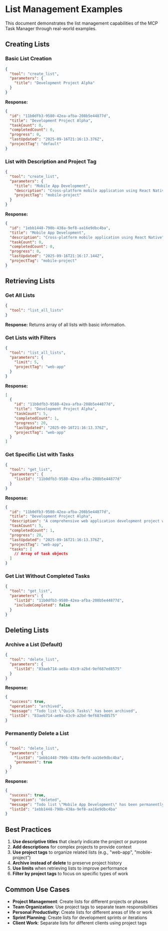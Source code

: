 # List Management Examples

This document demonstrates the list management capabilities of the MCP Task Manager through real-world examples.

## Creating Lists

### Basic List Creation
```json
{
  "tool": "create_list",
  "parameters": {
    "title": "Development Project Alpha"
  }
}
```

**Response:**
```json
{
  "id": "11b0dfb3-9580-42ea-afba-208b5e44877d",
  "title": "Development Project Alpha",
  "taskCount": 0,
  "completedCount": 0,
  "progress": 0,
  "lastUpdated": "2025-09-16T21:16:13.376Z",
  "projectTag": "default"
}
```

### List with Description and Project Tag
```json
{
  "tool": "create_list",
  "parameters": {
    "title": "Mobile App Development",
    "description": "Cross-platform mobile application using React Native",
    "projectTag": "mobile-project"
  }
}
```

**Response:**
```json
{
  "id": "1ebb1448-790b-438a-9ef8-aa16e9dbc4ba",
  "title": "Mobile App Development",
  "description": "Cross-platform mobile application using React Native",
  "taskCount": 0,
  "completedCount": 0,
  "progress": 0,
  "lastUpdated": "2025-09-16T21:16:17.144Z",
  "projectTag": "mobile-project"
}
```

## Retrieving Lists

### Get All Lists
```json
{
  "tool": "list_all_lists"
}
```

**Response:** Returns array of all lists with basic information.

### Get Lists with Filters
```json
{
  "tool": "list_all_lists",
  "parameters": {
    "limit": 5,
    "projectTag": "web-app"
  }
}
```

**Response:**
```json
[
  {
    "id": "11b0dfb3-9580-42ea-afba-208b5e44877d",
    "title": "Development Project Alpha",
    "taskCount": 5,
    "completedCount": 1,
    "progress": 20,
    "lastUpdated": "2025-09-16T21:16:13.376Z",
    "projectTag": "web-app"
  }
]
```

### Get Specific List with Tasks
```json
{
  "tool": "get_list",
  "parameters": {
    "listId": "11b0dfb3-9580-42ea-afba-208b5e44877d"
  }
}
```

**Response:**
```json
{
  "id": "11b0dfb3-9580-42ea-afba-208b5e44877d",
  "title": "Development Project Alpha",
  "description": "A comprehensive web application development project with frontend, backend, and deployment components",
  "taskCount": 5,
  "completedCount": 1,
  "progress": 20,
  "lastUpdated": "2025-09-16T21:16:13.376Z",
  "projectTag": "web-app",
  "tasks": [
    // Array of task objects
  ]
}
```

### Get List Without Completed Tasks
```json
{
  "tool": "get_list",
  "parameters": {
    "listId": "11b0dfb3-9580-42ea-afba-208b5e44877d",
    "includeCompleted": false
  }
}
```

## Deleting Lists

### Archive a List (Default)
```json
{
  "tool": "delete_list",
  "parameters": {
    "listId": "83aeb714-ae8a-43c9-a2bd-9ef687ed8575"
  }
}
```

**Response:**
```json
{
  "success": true,
  "operation": "archived",
  "message": "Todo list \"Quick Tasks\" has been archived",
  "listId": "83aeb714-ae8a-43c9-a2bd-9ef687ed8575"
}
```

### Permanently Delete a List
```json
{
  "tool": "delete_list",
  "parameters": {
    "listId": "1ebb1448-790b-438a-9ef8-aa16e9dbc4ba",
    "permanent": true
  }
}
```

**Response:**
```json
{
  "success": true,
  "operation": "deleted",
  "message": "Todo list \"Mobile App Development\" has been permanently deleted",
  "listId": "1ebb1448-790b-438a-9ef8-aa16e9dbc4ba"
}
```

## Best Practices

1. **Use descriptive titles** that clearly indicate the project or purpose
2. **Add descriptions** for complex projects to provide context
3. **Use project tags** to organize related lists (e.g., "web-app", "mobile-project")
4. **Archive instead of delete** to preserve project history
5. **Use limits** when retrieving lists to improve performance
6. **Filter by project tags** to focus on specific types of work

## Common Use Cases

- **Project Management**: Create lists for different projects or phases
- **Team Organization**: Use project tags to separate team responsibilities
- **Personal Productivity**: Create lists for different areas of life or work
- **Sprint Planning**: Create lists for development sprints or iterations
- **Client Work**: Separate lists for different clients using project tags